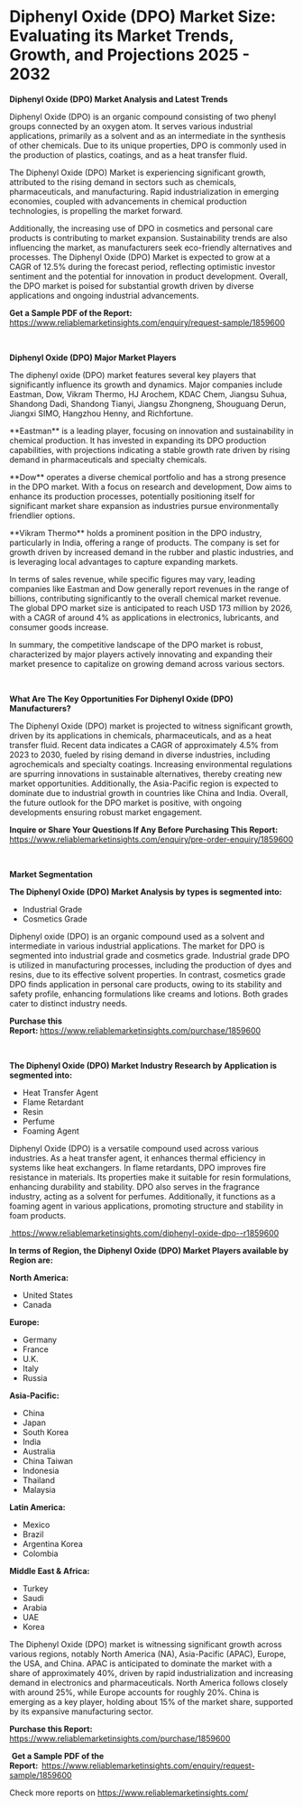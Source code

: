 <p><h1>Diphenyl Oxide (DPO) Market Size: Evaluating its Market Trends, Growth, and Projections 2025 - 2032</h1></p><p><strong>Diphenyl Oxide (DPO) Market Analysis and Latest Trends</strong></p>
<p><p>Diphenyl Oxide (DPO) is an organic compound consisting of two phenyl groups connected by an oxygen atom. It serves various industrial applications, primarily as a solvent and as an intermediate in the synthesis of other chemicals. Due to its unique properties, DPO is commonly used in the production of plastics, coatings, and as a heat transfer fluid. </p><p>The Diphenyl Oxide (DPO) Market is experiencing significant growth, attributed to the rising demand in sectors such as chemicals, pharmaceuticals, and manufacturing. Rapid industrialization in emerging economies, coupled with advancements in chemical production technologies, is propelling the market forward. </p><p>Additionally, the increasing use of DPO in cosmetics and personal care products is contributing to market expansion. Sustainability trends are also influencing the market, as manufacturers seek eco-friendly alternatives and processes. The Diphenyl Oxide (DPO) Market is expected to grow at a CAGR of 12.5% during the forecast period, reflecting optimistic investor sentiment and the potential for innovation in product development. Overall, the DPO market is poised for substantial growth driven by diverse applications and ongoing industrial advancements.</p></p>
<p><strong>Get a Sample PDF of the Report:&nbsp;</strong> <a href="https://www.reliablemarketinsights.com/enquiry/request-sample/1859600?utm_campaign=2182&utm_medium=2&utm_source=Github&utm_content=ia&utm_term=03022025&utm_id=diphenyl-oxide-dpo">https://www.reliablemarketinsights.com/enquiry/request-sample/1859600</a></p>
<p>&nbsp;</p>
<p><strong>Diphenyl Oxide (DPO) Major Market Players</strong></p>
<p><p>The diphenyl oxide (DPO) market features several key players that significantly influence its growth and dynamics. Major companies include Eastman, Dow, Vikram Thermo, HJ Arochem, KDAC Chem, Jiangsu Suhua, Shandong Dadi, Shandong Tianyi, Jiangsu Zhongneng, Shouguang Derun, Jiangxi SIMO, Hangzhou Henny, and Richfortune.</p><p>**Eastman** is a leading player, focusing on innovation and sustainability in chemical production. It has invested in expanding its DPO production capabilities, with projections indicating a stable growth rate driven by rising demand in pharmaceuticals and specialty chemicals.</p><p>**Dow** operates a diverse chemical portfolio and has a strong presence in the DPO market. With a focus on research and development, Dow aims to enhance its production processes, potentially positioning itself for significant market share expansion as industries pursue environmentally friendlier options.</p><p>**Vikram Thermo** holds a prominent position in the DPO industry, particularly in India, offering a range of products. The company is set for growth driven by increased demand in the rubber and plastic industries, and is leveraging local advantages to capture expanding markets.</p><p>In terms of sales revenue, while specific figures may vary, leading companies like Eastman and Dow generally report revenues in the range of billions, contributing significantly to the overall chemical market revenue. The global DPO market size is anticipated to reach USD 173 million by 2026, with a CAGR of around 4% as applications in electronics, lubricants, and consumer goods increase.</p><p>In summary, the competitive landscape of the DPO market is robust, characterized by major players actively innovating and expanding their market presence to capitalize on growing demand across various sectors.</p></p>
<p>&nbsp;</p>
<p><strong>What Are The Key Opportunities For Diphenyl Oxide (DPO) Manufacturers?</strong></p>
<p><p>The Diphenyl Oxide (DPO) market is projected to witness significant growth, driven by its applications in chemicals, pharmaceuticals, and as a heat transfer fluid. Recent data indicates a CAGR of approximately 4.5% from 2023 to 2030, fueled by rising demand in diverse industries, including agrochemicals and specialty coatings. Increasing environmental regulations are spurring innovations in sustainable alternatives, thereby creating new market opportunities. Additionally, the Asia-Pacific region is expected to dominate due to industrial growth in countries like China and India. Overall, the future outlook for the DPO market is positive, with ongoing developments ensuring robust market engagement.</p></p>
<p><strong>Inquire or Share Your Questions If Any Before Purchasing This Report:</strong> <a href="https://www.reliablemarketinsights.com/enquiry/pre-order-enquiry/1859600?utm_campaign=2182&utm_medium=2&utm_source=Github&utm_content=ia&utm_term=03022025&utm_id=diphenyl-oxide-dpo">https://www.reliablemarketinsights.com/enquiry/pre-order-enquiry/1859600</a></p>
<p>&nbsp;</p>
<p><strong>Market Segmentation</strong></p>
<p><strong>The Diphenyl Oxide (DPO) Market Analysis by types is segmented into:</strong></p>
<p><ul><li>Industrial Grade</li><li>Cosmetics Grade</li></ul></p>
<p><p>Diphenyl oxide (DPO) is an organic compound used as a solvent and intermediate in various industrial applications. The market for DPO is segmented into industrial grade and cosmetics grade. Industrial grade DPO is utilized in manufacturing processes, including the production of dyes and resins, due to its effective solvent properties. In contrast, cosmetics grade DPO finds application in personal care products, owing to its stability and safety profile, enhancing formulations like creams and lotions. Both grades cater to distinct industry needs.</p></p>
<p><strong>Purchase this Report:&nbsp;</strong><a href="https://www.reliablemarketinsights.com/purchase/1859600?utm_campaign=2182&utm_medium=2&utm_source=Github&utm_content=ia&utm_term=03022025&utm_id=diphenyl-oxide-dpo">https://www.reliablemarketinsights.com/purchase/1859600</a></p>
<p>&nbsp;</p>
<p><strong>The Diphenyl Oxide (DPO) Market Industry Research by Application is segmented into:</strong></p>
<p><ul><li>Heat Transfer Agent</li><li>Flame Retardant</li><li>Resin</li><li>Perfume</li><li>Foaming Agent</li></ul></p>
<p><p>Diphenyl Oxide (DPO) is a versatile compound used across various industries. As a heat transfer agent, it enhances thermal efficiency in systems like heat exchangers. In flame retardants, DPO improves fire resistance in materials. Its properties make it suitable for resin formulations, enhancing durability and stability. DPO also serves in the fragrance industry, acting as a solvent for perfumes. Additionally, it functions as a foaming agent in various applications, promoting structure and stability in foam products.</p></p>
<p><a href="https://www.reliablemarketinsights.com/diphenyl-oxide-dpo--r1859600?utm_campaign=2182&utm_medium=2&utm_source=Github&utm_content=ia&utm_term=03022025&utm_id=diphenyl-oxide-dpo">&nbsp;https://www.reliablemarketinsights.com/diphenyl-oxide-dpo--r1859600</a></p>
<p><strong>In terms of Region, the Diphenyl Oxide (DPO) Market Players available by Region are:</strong></p>
<p>
    <p> <strong> North America: </strong>
        <ul>
            <li>United States</li>
            <li>Canada</li>
        </ul>
        </p> 
    <p> <strong> Europe: </strong>
        <ul>
            <li>Germany</li>
            <li>France</li>
            <li>U.K.</li>
            <li>Italy</li>
            <li>Russia</li>
        </ul>
        </p> 
    <p> <strong> Asia-Pacific: </strong>
        <ul>
            <li>China</li>
            <li>Japan</li>
            <li>South Korea</li>
            <li>India</li>
            <li>Australia</li>
            <li>China Taiwan</li>
            <li>Indonesia</li>
            <li>Thailand</li>
            <li>Malaysia</li>
        </ul>
        </p> 
    <p> <strong> Latin America: </strong>
        <ul>
            <li>Mexico</li>
            <li>Brazil</li>
            <li>Argentina Korea</li>
            <li>Colombia</li>
        </ul>
        </p> 
    <p> <strong> Middle East & Africa: </strong>
        <ul>
            <li>Turkey</li>
            <li>Saudi</li>
            <li>Arabia</li>
            <li>UAE</li>
            <li>Korea</li>
        </ul>
    </p>
    </p>
<p><p>The Diphenyl Oxide (DPO) market is witnessing significant growth across various regions, notably North America (NA), Asia-Pacific (APAC), Europe, the USA, and China. APAC is anticipated to dominate the market with a share of approximately 40%, driven by rapid industrialization and increasing demand in electronics and pharmaceuticals. North America follows closely with around 25%, while Europe accounts for roughly 20%. China is emerging as a key player, holding about 15% of the market share, supported by its expansive manufacturing sector.</p></p>
<p><strong>Purchase this Report: </strong><a href="https://www.reliablemarketinsights.com/purchase/1859600?utm_campaign=2182&utm_medium=2&utm_source=Github&utm_content=ia&utm_term=03022025&utm_id=diphenyl-oxide-dpo">https://www.reliablemarketinsights.com/purchase/1859600</a></p>
<p>&nbsp;<strong>Get a Sample PDF of the Report:&nbsp;&nbsp;</strong><a href="https://www.reliablemarketinsights.com/enquiry/request-sample/1859600?utm_campaign=2182&utm_medium=2&utm_source=Github&utm_content=ia&utm_term=03022025&utm_id=diphenyl-oxide-dpo">https://www.reliablemarketinsights.com/enquiry/request-sample/1859600</a></p>
<p><strong></strong></p>
<p>Check more reports on <a href="https://www.reliablemarketinsights.com/?utm_campaign=2182&utm_medium=2&utm_source=Github&utm_content=ia&utm_term=03022025&utm_id=diphenyl-oxide-dpo">https://www.reliablemarketinsights.com/</a></p>